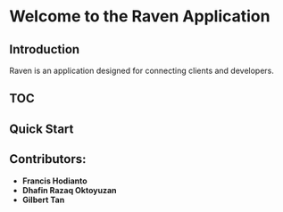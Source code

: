 # Welcome to the Raven Application

## Introduction

Raven is an application designed for connecting clients and developers.

## TOC

## Quick Start

## Contributors:
- **Francis Hodianto**
- **Dhafin Razaq Oktoyuzan**
- **Gilbert Tan**

